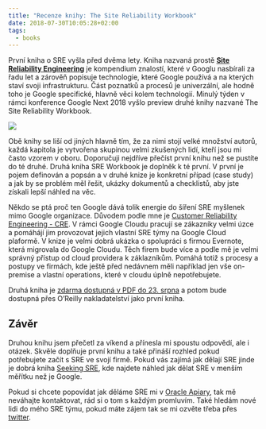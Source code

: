 ```yaml
---
title: "Recenze knihy: The Site Reliability Workbook"
date: 2018-07-30T10:05:28+02:00
tags:
  - books
---
```



První kniha o SRE vyšla před dvěma lety. Kniha nazvaná prostě [**Site Reliability Engineering**](https://landing.google.com/sre/book/index.html) je kompendium znalostí, které v Googlu nasbírali za řadu let a zárověň popisuje technologie, které Google používá a na kterých staví svoji infrastrukturu. Část poznatků a procesů  je univerzální, ale hodně toho je Google specifické, hlavně věci kolem technologií. Minulý týden v rámci konference Google Next 2018 vyšlo preview druhé knihy nazvané The Site Reliability Workbook.

![](/images/sre-workbook.jpg)

Obě knihy se liší od jiných hlavně tím, že za nimi stojí velké množství autorů, každá kapitola je vytvořena skupinou velmi zkušených lidí, kteří jsou mi často vzorem v oboru. Doporučuji nejdříve přečíst první knihu než se pustíte do té druhé. Druhá kniha SRE Workbook je doplněk k té první. V první je pojem definován a popsán a v druhé knize je konkretní případ (case study) a jak by se problém měl řešit, ukázky dokumentů a checklistů, aby jste získali lepší náhled na věc.

Někdo se ptá proč ten Google dává tolik energie do šíření SRE myšlenek mimo Google organizace. Důvodem podle mne je [Customer Reliability Engineering - CRE](https://cloudplatform.googleblog.com/2016/10/introducing-a-new-era-of-customer-support-Google-Customer-Reliability-Engineering.html). V rámci Google Cloudu pracují se zákazníky velmi úzce a pomáhájí jim provozovat jejich vlastní SRE týmy na Google Cloud plaformě. V knize je velmi dobrá ukázka o spolupráci s firmou Evernote, která migrovala do Google Cloudu. Těch firem bude více a podle mě je velmi správný přístup od cloud providera k záklazníkům. Pomáhá totiž s procesy a postupy ve firmách, kde ještě před nedávnem měli například jen vše on-premise a vlastní operations, které v cloudu úplně nepotřebujete.

Druhá kniha je [zdarma dostupná v PDF do 23. srpna](https://landing.google.com/sre/book.html) a potom bude dostupná přes O’Reilly nakladatelství jako první kniha.

## Závěr

Druhou knihu jsem přečetl za víkend a přínesla mi spoustu odpovědí, ale i otázek. Skvěle doplňuje první knihu a také přináší rozhled pokud potřebujete začít s SRE ve svojí firmě. Pokud vás zajímá jak dělají SRE jinde je dobrá kniha [Seeking SRE](http://shop.oreilly.com/product/0636920063964.do), kde najdete náhled jak dělat SRE v menším měřítku než je Google.

Pokud si chcete popovídat jak děláme SRE mi v [Oracle Apiary](https://apiary.io), tak mě neváhajte kontaktovat, rád si o tom s každým promluvím. Také hledám nové lidi do mého SRE týmu, pokud máte zájem tak se mi ozvěte třeba přes [twitter](https://twitter.com/abtris).
